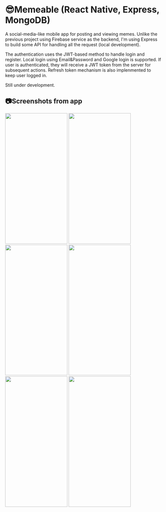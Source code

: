 # 😎Memeable (React Native, Express, MongoDB)
A social-media-like mobile app for posting and viewing memes. Unlike the
previous project using Firebase service as the backend, I'm using Express
to build some API for handling all the request (local development).

The authentication uses the JWT-based method to handle login and register.
Local login using Email&Password and Google login is supported. If user is
authenticated, they will receive a JWT token from the server for subsequent
actions. Refresh token mechanism is also implenmented to keep user logged in.

Still under development.

## 📷Screenshots from app
<img src="https://github.com/user-attachments/assets/c5243c17-be08-49a3-a992-c7e04add0b87" width="200" height="420"/>
<img src="https://github.com/user-attachments/assets/c8ace98f-b813-487b-a605-675c80ff26e0" width="200" height="420"/>
<img src="https://github.com/user-attachments/assets/8c80b238-87a8-4824-85c4-9ddeb97b8266" width="200" height="420"/>
<img src="https://github.com/user-attachments/assets/ee405c91-831e-4d23-82bf-e6c1db4995fa" width="200" height="420"/>
<img src="https://github.com/user-attachments/assets/c89d1c81-7d2c-49d8-b09a-7f2bf9cf98a7" width="200" height="420"/>
<img src="https://github.com/user-attachments/assets/b0f054e0-30b3-4b60-af85-f26ddbff3e32" width="200" height="420"/>

